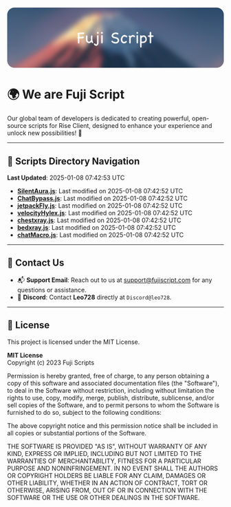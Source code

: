 ![Banner](.github/b.webp)

# 🌍 **We are Fuji Script**

Our global team of developers is dedicated to creating powerful, open-source scripts for Rise Client, designed to enhance your experience and unlock new possibilities! 🌟

---
<!-- SCRIPTS_NAVIGATION_START -->
## 📂 **Scripts Directory Navigation**

**Last Updated**: 2025-01-08 07:42:53 UTC

- **[SilentAura.js](scripts/SilentAura.js)**: Last modified on 2025-01-08 07:42:52 UTC
- **[ChatBypass.js](scripts/ChatBypass.js)**: Last modified on 2025-01-08 07:42:52 UTC
- **[jetpackFly.js](scripts/jetpackFly.js)**: Last modified on 2025-01-08 07:42:52 UTC
- **[velocityHylex.js](scripts/velocityHylex.js)**: Last modified on 2025-01-08 07:42:52 UTC
- **[chestxray.js](scripts/chestxray.js)**: Last modified on 2025-01-08 07:42:52 UTC
- **[bedxray.js](scripts/bedxray.js)**: Last modified on 2025-01-08 07:42:52 UTC
- **[chatMacro.js](scripts/chatMacro.js)**: Last modified on 2025-01-08 07:42:52 UTC

<!-- SCRIPTS_NAVIGATION_END -->

---

## 💬 **Contact Us**  
- 📬 **Support Email**: Reach out to us at [support@fujiscript.com](mailto:support@fujiscript.com) for any questions or assistance.  
- 💬 **Discord**: Contact **Leo728** directly at `Discord@leo728`.

---

## 📜 **License**

This project is licensed under the MIT License.  

**MIT License**  
Copyright (c) 2023 Fuji Scripts  

Permission is hereby granted, free of charge, to any person obtaining a copy of this software and associated documentation files (the "Software"), to deal in the Software without restriction, including without limitation the rights to use, copy, modify, merge, publish, distribute, sublicense, and/or sell copies of the Software, and to permit persons to whom the Software is furnished to do so, subject to the following conditions:  

The above copyright notice and this permission notice shall be included in all copies or substantial portions of the Software.  

THE SOFTWARE IS PROVIDED "AS IS", WITHOUT WARRANTY OF ANY KIND, EXPRESS OR IMPLIED, INCLUDING BUT NOT LIMITED TO THE WARRANTIES OF MERCHANTABILITY, FITNESS FOR A PARTICULAR PURPOSE AND NONINFRINGEMENT. IN NO EVENT SHALL THE AUTHORS OR COPYRIGHT HOLDERS BE LIABLE FOR ANY CLAIM, DAMAGES OR OTHER LIABILITY, WHETHER IN AN ACTION OF CONTRACT, TORT OR OTHERWISE, ARISING FROM, OUT OF OR IN CONNECTION WITH THE SOFTWARE OR THE USE OR OTHER DEALINGS IN THE SOFTWARE.  
